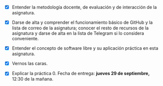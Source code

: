 - [x] Entender la metodología docente, de evaluación y de interacción de la asignatura. 

- [x] Darse de alta y comprender el funcionamiento básico de GitHub y la lista de correo de la asignatura; conocer el resto de recursos de la asignatura y darse de alta en la lista de Telegram si lo considera conveniente. 

- [x] Entender el concepto de software libre y su aplicación práctica en esta asignatura. 

- [x] Vernos las caras. 

- [x] Explicar la práctica 0. Fecha de entrega: **jueves 29 de septiembre,** 12:30 de la mañana. 
